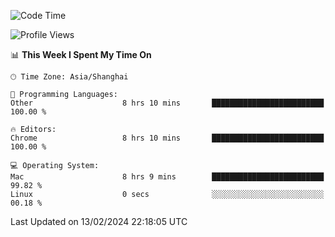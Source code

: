 <!--START_SECTION:waka-->
![Code Time](http://img.shields.io/badge/Code%20Time-1%2C927%20hrs%2024%20mins-blue)

![Profile Views](http://img.shields.io/badge/Profile%20Views-0-blue)

📊 **This Week I Spent My Time On** 

```text
🕑︎ Time Zone: Asia/Shanghai

💬 Programming Languages: 
Other                    8 hrs 10 mins       █████████████████████████   100.00 % 

🔥 Editors: 
Chrome                   8 hrs 10 mins       █████████████████████████   100.00 % 

💻 Operating System: 
Mac                      8 hrs 9 mins        █████████████████████████   99.82 % 
Linux                    0 secs              ░░░░░░░░░░░░░░░░░░░░░░░░░   00.18 % 
```


 Last Updated on 13/02/2024 22:18:05 UTC
<!--END_SECTION:waka-->